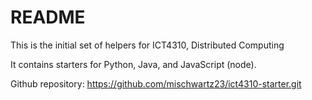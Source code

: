 # README

This is the initial set of helpers for ICT4310, Distributed Computing

It contains starters for Python, Java, and JavaScript (node).

Github repository: https://github.com/mischwartz23/ict4310-starter.git
